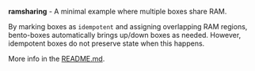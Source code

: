 **ramsharing** - A minimal example where multiple boxes share RAM.

By marking boxes as `idempotent` and assigning overlapping RAM regions,
bento-boxes automatically brings up/down boxes as needed. However,
idempotent boxes do not preserve state when this happens.

More info in the [README.md](/README.md).
